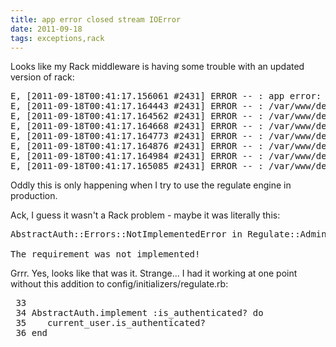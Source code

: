 ```yaml
---
title: app error closed stream IOError 
date: 2011-09-18
tags: exceptions,rack
---
```

Looks like my Rack middleware is having some trouble with an updated version of rack:

<pre class="terminal">
E, [2011-09-18T00:41:17.156061 #2431] ERROR -- : app error: closed stream (IOError)
E, [2011-09-18T00:41:17.164443 #2431] ERROR -- : /var/www/dev/appgems/ruby/1.9.1/gems/rack-1.3.2/lib/rack/body_proxy.rb:12:in `close'
E, [2011-09-18T00:41:17.164562 #2431] ERROR -- : /var/www/dev/appgems/ruby/1.9.1/gems/unicorn-4.1.1/lib/unicorn/http_response.rb:43:in `http_response_write'
E, [2011-09-18T00:41:17.164668 #2431] ERROR -- : /var/www/dev/appgems/ruby/1.9.1/gems/unicorn-4.1.1/lib/unicorn/http_server.rb:536:in `process_client'
E, [2011-09-18T00:41:17.164773 #2431] ERROR -- : /var/www/dev/appgems/ruby/1.9.1/gems/unicorn-4.1.1/lib/unicorn/http_server.rb:600:in `worker_loop'
E, [2011-09-18T00:41:17.164876 #2431] ERROR -- : /var/www/dev/appgems/ruby/1.9.1/gems/unicorn-4.1.1/lib/unicorn/http_server.rb:485:in `spawn_missing_workers'
E, [2011-09-18T00:41:17.164984 #2431] ERROR -- : /var/www/dev/appgems/ruby/1.9.1/gems/unicorn-4.1.1/lib/unicorn/http_server.rb:135:in `start'
E, [2011-09-18T00:41:17.165085 #2431] ERROR -- : /var/www/dev/appgems/ruby/1.9.1/gems/unicorn-4.1.1/bin/unicorn:121:in `<top (required)>'
</pre>

Oddly this is only happening when I try to use the regulate engine in production.

Ack, I guess it wasn't a Rack problem - maybe it was literally this:

<pre>
AbstractAuth::Errors::NotImplementedError in Regulate::Admin::PagesController#index

The requirement was not implemented!
</pre>

Grrr. Yes, looks like that was it. Strange... I had it working at one point without this addition to config/initializers/regulate.rb:

<pre class="sh_ruby">
 33
 34 AbstractAuth.implement :is_authenticated? do
 35    current_user.is_authenticated?
 36 end
</pre>

